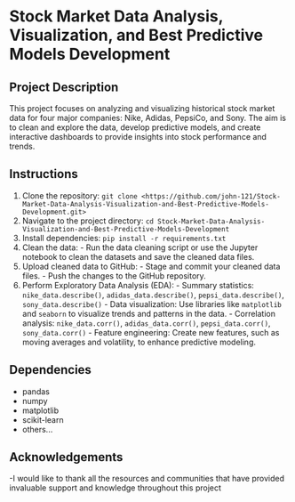 # Stock Market Data Analysis, Visualization, and Best Predictive Models Development

## Project Description
This project focuses on analyzing and visualizing historical stock market data for four major companies: Nike, Adidas, PepsiCo, and Sony. The aim is to clean and explore the data, develop predictive models, and create interactive dashboards to provide insights into stock performance and trends.

## Instructions
1. Clone the repository: `git clone <https://github.com/john-121/Stock-Market-Data-Analysis-Visualization-and-Best-Predictive-Models-Development.git>`
2. Navigate to the project directory: `cd Stock-Market-Data-Analysis-Visualization-and-Best-Predictive-Models-Development`
3. Install dependencies: `pip install -r requirements.txt`
4. Clean the data: - Run the data cleaning script or use the Jupyter notebook to clean the datasets and save the cleaned data files.
5.  Upload cleaned data to GitHub: - Stage and commit your cleaned data files. - Push the changes to the GitHub repository.
6. Perform Exploratory Data Analysis (EDA): - Summary statistics: `nike_data.describe()`, `adidas_data.describe()`, `pepsi_data.describe()`, `sony_data.describe()` - Data visualization: Use libraries like `matplotlib` and `seaborn` to visualize trends and patterns in the data. - Correlation analysis: `nike_data.corr()`, `adidas_data.corr()`, `pepsi_data.corr()`, `sony_data.corr()` - Feature engineering: Create new features, such as moving averages and volatility, to enhance predictive modeling.

## Dependencies
- pandas
- numpy
- matplotlib
- scikit-learn
- others...

## Acknowledgements
-I would like to thank all the resources and communities that have provided invaluable support and knowledge throughout this project
